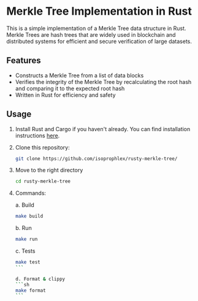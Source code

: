 # Merkle Tree Implementation in Rust

This is a simple implementation of a Merkle Tree data structure in Rust. Merkle Trees are hash trees that are widely used in blockchain and distributed systems for efficient and secure verification of large datasets.

## Features

- Constructs a Merkle Tree from a list of data blocks
- Verifies the integrity of the Merkle Tree by recalculating the root hash and comparing it to the expected root hash
- Written in Rust for efficiency and safety

## Usage

1. Install Rust and Cargo if you haven't already. You can find installation instructions [here](https://www.rust-lang.org/tools/install).

2. Clone this repository:

   ```bash
   git clone https://github.com/isoprophlex/rusty-merkle-tree/

3. Move to the right directory
    ```bash
   cd rusty-merkle-tree
    
4. Commands:
   
   a. Build
      ```sh
      make build 
      ```
   b. Run
      ```sh
      make run 
      ```
      
   c. Tests
      ````sh
      make test 
      ```
      
   d. Format & clippy
     ```sh
      make format 
      ```
   
